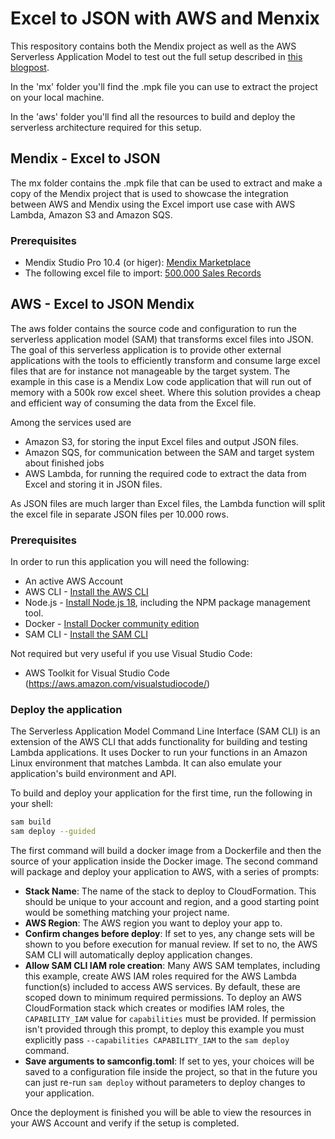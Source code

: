 # Excel to JSON with AWS and Menxix

This respository contains both the Mendix project as well as the AWS Serverless Application Model to test out the full setup described in [this blogpost](https://theorangeforce.com/?p=1014).

In the 'mx' folder you'll find the .mpk file you can use to extract the project on your local machine.

In the 'aws' folder you'll find all the resources to build and deploy the serverless architecture required for this setup.

## Mendix - Excel to JSON

The mx folder contains the .mpk file that can be used to extract and make a copy of the Mendix project that is used to showcase the integration between AWS and Mendix using the Excel import use case with AWS Lambda, Amazon S3 and Amazon SQS.

### Prerequisites

* Mendix Studio Pro 10.4 (or higer): [Mendix Marketplace](https://marketplace.mendix.com/link/studiopro/)
* The following excel file to import: [500.000 Sales Records](https://excelbianalytics.com/wp/wp-content/uploads/2017/07/500000-Sales-Records.7z)

## AWS - Excel to JSON Mendix

The aws folder contains the source code and configuration to run the serverless application model (SAM) that transforms excel files into JSON. The goal of this serverless application is to provide other external applications with the tools to efficiently transform and consume large excel files that are for instance not manageable by the target system. The example in this case is a Mendix Low code application that will run out of memory with a 500k row excel sheet. Where this solution provides a cheap and efficient way of consuming the data from the Excel file.

Among the services used are 
* Amazon S3, for storing the input Excel files and output JSON files.
* Amazon SQS, for communication between the SAM and target system about finished jobs
* AWS Lambda, for running the required code to extract the data from Excel and storing it in JSON files.

As JSON files are much larger than Excel files, the Lambda function will split the excel file in separate JSON files per 10.000 rows. 

### Prerequisites
In order to run this application you will need the following:
* An active AWS Account
* AWS CLI - [Install the AWS CLI](https://aws.amazon.com/cli/)
* Node.js - [Install Node.js 18](https://nodejs.org/en/), including the NPM package management tool.
* Docker - [Install Docker community edition](https://hub.docker.com/search/?type=edition&offering=community)
* SAM CLI - [Install the SAM CLI](https://docs.aws.amazon.com/serverless-application-model/latest/developerguide/serverless-sam-cli-install.html)


Not required but very useful if you use Visual Studio Code: 
* AWS Toolkit for Visual Studio Code (https://aws.amazon.com/visualstudiocode/)

### Deploy the application

The Serverless Application Model Command Line Interface (SAM CLI) is an extension of the AWS CLI that adds functionality for building and testing Lambda applications. It uses Docker to run your functions in an Amazon Linux environment that matches Lambda. It can also emulate your application's build environment and API.

To build and deploy your application for the first time, run the following in your shell:

```bash
sam build
sam deploy --guided
```

The first command will build a docker image from a Dockerfile and then the source of your application inside the Docker image. The second command will package and deploy your application to AWS, with a series of prompts:

* **Stack Name**: The name of the stack to deploy to CloudFormation. This should be unique to your account and region, and a good starting point would be something matching your project name.
* **AWS Region**: The AWS region you want to deploy your app to.
* **Confirm changes before deploy**: If set to yes, any change sets will be shown to you before execution for manual review. If set to no, the AWS SAM CLI will automatically deploy application changes.
* **Allow SAM CLI IAM role creation**: Many AWS SAM templates, including this example, create AWS IAM roles required for the AWS Lambda function(s) included to access AWS services. By default, these are scoped down to minimum required permissions. To deploy an AWS CloudFormation stack which creates or modifies IAM roles, the `CAPABILITY_IAM` value for `capabilities` must be provided. If permission isn't provided through this prompt, to deploy this example you must explicitly pass `--capabilities CAPABILITY_IAM` to the `sam deploy` command.
* **Save arguments to samconfig.toml**: If set to yes, your choices will be saved to a configuration file inside the project, so that in the future you can just re-run `sam deploy` without parameters to deploy changes to your application.

Once the deployment is finished you will be able to view the resources in your AWS Account and verify if the setup is completed.